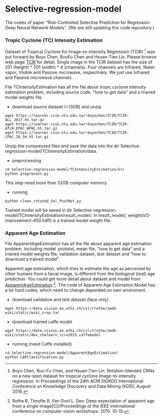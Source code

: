 # Selective-regression-model
The codes of paper "Risk-Controlled Selective Prediction for Regression Deep Neural Network Models".
(We are still updating this code repository.)

### Tropic Cyclone (TC) Intensity Estimation
Dataset of Tropical Cyclone for Image-to-intensity Regression (TCIR) [^TCIR] was put forward by Boyo Chen, BuoFu Chen and Hsuan-Tien Lin. Please browse web page [TCIR](https://www.csie.ntu.edu.tw/~htlin/program/TCIR/) for detail.
Single image in the TCIR dataset has the size of  201 (height) \* 201 (width) \* 4 (channels). Four channels are Infrared, Water vapor, Visible and Passive microwave, respectively. We just use Infrared and Passive microwave channels.

File TCIntensityEstimation has all the file about tropic cyclone intensity estimation problem, including source code, "how to get data" and a trianed model weights file.

- download source dataset (~13GB) and unzip

```
wget https://learner.csie.ntu.edu.tw/~boyochen/TCIR/TCIR-ALL_2017.h5.tar.gz
wget https://learner.csie.ntu.edu.tw/~boyochen/TCIR/TCIR-ATLN_EPAC_WPAC.h5.tar.gz
wget https://learner.csie.ntu.edu.tw/~boyochen/TCIR/TCIR-CPAC_IO_SH.h5.tar.gz
```
Unzip the compressed files and save the data into the dir Selective-regression-model/TCIntensityEstimation/data.

- preprocessing

```
cd Selective-regression-model/TCIntensityEstimation/Src
python preprocess.py 
```
This step need more than 32GB computer memory.

- running

```
python clean_rotated_Sel_PostNet.py
```

Trained model will be saved in dir Selective-regression-model/TCIntensityEstimation/result\_model/. In result\_model/, weightsV2-improvement-450.hdf5 is a trained model weight file.

### Apparent Age Estimation
File ApparentAgeEstimation has all the file about apparent age estimation problem, including  model .prototxt, mean file, "how to get data" and a trianed model weights file, validation dataset, test dataset and "how to download a trained model".

Apparent age estimation, which tries to estimate the age as perceived by other humans from a facial image, is different from the biological (real) age prediction. You could get more detail about dataset and model from [ApparentAgeEstimation](https://data.vision.ee.ethz.ch/cvl/rrothe/imdb-wiki/) [^AGE]. The code of Apparent Age Estimation Model has a lot hard codes, which need to change depended on own enviroment.

- download validation and test dataset (face only)

```
wget https://data.vision.ee.ethz.ch/cvl/rrothe/imdb-wiki/static/wiki_crop.tar
```

- download trained caffe model

```
wget https://data.vision.ee.ethz.ch/cvl/rrothe/imdb-wiki/static/dex_chalearn_iccv2015.caffemodel
```

- running (need Caffe installed)

```
cd Selective-regression-model/ApparentAgeEstimation/
python LAPClassification.py
```



[^TCIR]: Boyo Chen, Buo-Fu Chen, and Hsuan-Tien Lin. Rotation-blended CNNs on a new open dataset for tropical cyclone image-to-intensity regression. In Proceedings of the 24th ACM SIGKDD International Conference on Knowledge Discovery and Data Mining (KDD), August 2018.

[^AGE]: Rothe R, Timofte R, Van Gool L. Dex: Deep expectation of apparent age from a single image[C]//Proceedings of the IEEE international conference on computer vision workshops. 2015: 10-15.